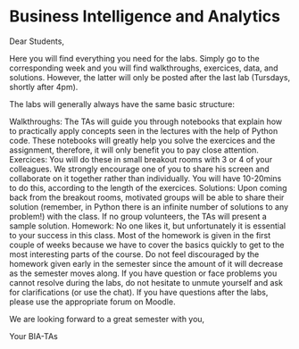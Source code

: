 # Business Intelligence and Analytics

Dear Students,

Here you will find everything you need for the labs. Simply go to the corresponding week and you will find walkthroughs, exercices, data, and solutions. However, the latter will only be posted after the last lab (Tursdays, shortly after 4pm).

The labs will generally always have the same basic structure:

Walkthroughs: The TAs will guide you through notebooks that explain how to practically apply concepts seen in the lectures with the help of Python code. These notebooks will greatly help you solve the exercices and the assignment, therefore, it will only benefit you to pay close attention.
Exercices: You will do these in small breakout rooms with 3 or 4 of your colleagues. We strongly encourage one of you to share his screen and collaborate on it together rather than individually. You will have 10-20mins to do this, according to the length of the exercices.
Solutions: Upon coming back from the breakout rooms, motivated groups will be able to share their solution (remember, in Python there is an infinite number of solutions to any problem!) with the class. If no group volunteers, the TAs will present a sample solution.
Homework: No one likes it, but unfortunately it is essential to your success in this class. Most of the homework is given in the first couple of weeks because we have to cover the basics quickly to get to the most interesting parts of the course. Do not feel discouraged by the homework given early in the semester since the amount of it will decrease as the semester moves along.
If you have question or face problems you cannot resolve during the labs, do not hesitate to unmute yourself and ask for clarifications (or use the chat). If you have questions after the labs, please use the appropriate forum on Moodle.

We are looking forward to a great semester with you,

Your BIA-TAs
